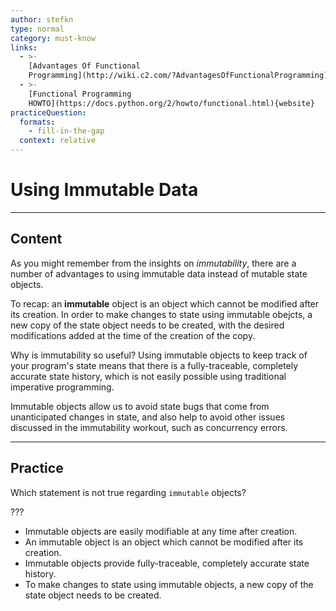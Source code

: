 ```yaml
---
author: stefkn
type: normal
category: must-know
links:
  - >-
    [Advantages Of Functional
    Programming](http://wiki.c2.com/?AdvantagesOfFunctionalProgramming){website}
  - >-
    [Functional Programming
    HOWTO](https://docs.python.org/2/howto/functional.html){website}
practiceQuestion:
  formats:
    - fill-in-the-gap
  context: relative
---
```


# Using Immutable Data


---

## Content

As you might remember from the insights on *immutability*, there are a number of advantages to using immutable data instead of mutable state objects.

To recap: an **immutable** object is an object which cannot be modified after its creation. In order to make changes to state using immutable obejcts, a new copy of the state object needs to be created, with the desired modifications added at the time of the creation of the copy.

Why is immutability so useful? Using immutable objects to keep track of your program's state means that there is a fully-traceable, completely accurate state history, which is not easily possible using traditional imperative programming.

Immutable objects allow us to avoid state bugs that come from unanticipated changes in state, and also help to avoid other issues discussed in the immutability workout, such as concurrency errors.


---

## Practice

Which statement is not true regarding `immutable` objects?

???

- Immutable objects are easily modifiable at any time after creation.
- An immutable object is an object which cannot be modified after its creation.
- Immutable objects provide fully-traceable, completely accurate state history.
- To make changes to state using immutable objects, a new copy of the state object needs to be created.

